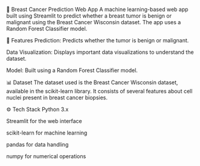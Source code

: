 🎯 Breast Cancer Prediction Web App
A machine learning-based web app built using Streamlit to predict whether a breast tumor is benign or malignant using the Breast Cancer Wisconsin dataset. The app uses a Random Forest Classifier model.

📝 Features
Prediction: Predicts whether the tumor is benign or malignant.

Data Visualization: Displays important data visualizations to understand the dataset.

Model: Built using a Random Forest Classifier model.

📊 Dataset
The dataset used is the Breast Cancer Wisconsin dataset, available in the scikit-learn library. It consists of several features about cell nuclei present in breast cancer biopsies.

⚙️ Tech Stack
Python 3.x

Streamlit for the web interface

scikit-learn for machine learning

pandas for data handling

numpy for numerical operations
